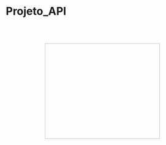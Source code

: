 # Projeto_API
<br>
<br>

<p align="center">
  <img scr="/Imagens/logo.png" width="300" height="250">
</p>
